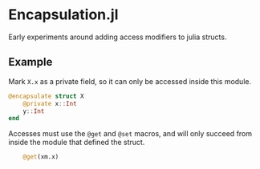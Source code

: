 # Encapsulation.jl

Early experiments around adding access modifiers to julia structs.

## Example
Mark `X.x` as a private field, so it can only be accessed inside this module.
```julia
@encapsulate struct X
    @private x::Int
    y::Int
end
```

Accesses must use the `@get` and `@set` macros, and will only succeed from inside the module that defined the struct.
```julia
    @get(xm.x)
```
